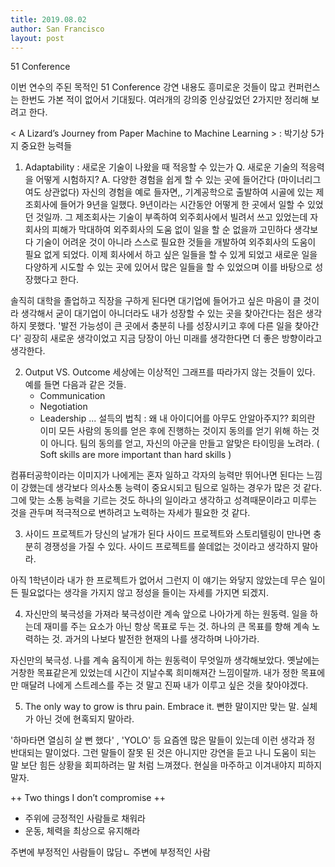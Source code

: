 ```yaml
---
title: 2019.08.02
author: San Francisco
layout: post
---
```


51 Conference

이번 연수의 주된 목적인 51 Conference
강연 내용도 흥미로운 것들이 많고 컨퍼런스는 한번도 가본 적이 없어서 기대됬다. 여러개의 강의중 인상깊었던 2가지만 정리해 보려고 한다.

< A Lizard’s Journey from Paper Machine to Machine Learning > : 박기상
5가지 중요한 능력들 

1. Adaptability : 새로운 기술이 나왔을 때 적응할 수 있는가
Q. 새로운 기술의 적응력을 어떻게 시험하지?
A. 다양한 경험을 쉽게 할 수 있는 곳에 들어간다 (마이너리그여도 상관없다)
자신의 경험을 예로 들자면,, 
기계공학으로 출발하여 시골에 있는 제조회사에 들어가 9년을 일했다. 9년이라는 시간동안 어떻게 한 곳에서 일할 수 있었던 것일까.
그 제조회사는 기술이 부족하여 외주회사에서 빌려서 쓰고 있었는데 자회사의 피해가 막대하여 외주회사의 도움 없이 일을 할 순 없을까 고민하다
생각보다 기술이 어려운 것이 아니라 스스로 필요한 것들을 개발하여 외주회사의 도움이 필요 없게 되었다.
이제 회사에서 하고 싶은 일들을 할 수 있게 되었고 새로운 일을 다양하게 시도할 수 있는 곳에 있어서 많은 일들을 할 수 있었으며 이를 바탕으로 성장했다고 한다.

솔직히 대학을 졸업하고 직장을 구하게 된다면 대기업에 들어가고 싶은 마음이 클 것이라 생각해서 굳이 대기업이 아니더라도 내가 성장할 수 있는 곳을 찾아간다는 점은 생각하지 못했다. '발전 가능성이 큰 곳에서 충분히 나를 성장시키고 후에 다른 일을 찾아간다' 굉장히 새로운 생각이었고 지금 당장이 아닌 미래를 생각한다면 더 좋은 방향이라고 생각한다.

2. Output VS. Outcome
세상에는 이상적인 그래프를 따라가지 않는 것들이 있다. 예를 들면 다음과 같은 것들.
	- Communication
	- Negotiation
	- Leadership ...
설득의 법칙 : 왜 내 아이디어를 아무도 안알아주지??
회의란 이미 모든 사람의 동의를 얻은 후에 진행하는 것이지 동의를 얻기 위해 하는 것이 아니다. 팀의 동의를 얻고, 자신의 아군을 만들고 알맞은 타이밍을 노려라.
( Soft skills are more important than hard skills )

컴퓨터공학이라는 이미지가 나에게는 혼자 일하고 각자의 능력만 뛰어나면 된다는 느낌이 강했는데 생각보다 의사소통 능력이 중요시되고 팀으로 일하는 경우가 많은 것 같다.
그에 맞는 소통 능력을 기르는 것도 하나의 일이라고 생각하고 성격때문이라고 미루는 것을 관두며 적극적으로 변하려고 노력하는 자세가 필요한 것 같다.

3. 사이드 프로젝트가 당신의 날개가 된다
사이드 프로젝트와 스토리텔링이 만나면 충분히 경쟁성을 가질 수 있다. 사이드 프로젝트를 쓸데없는 것이라고 생각하지 말아라.

아직 1학년이라 내가 한 프로젝트가 없어서 그런지 이 얘기는 와닿지 않았는데 무슨 일이든 필요없다는 생각을 가지지 않고 정성을 들이는 자세를 가지면 되겠지.

4. 자신만의 북극성을 가져라 
북극성이란 계속 앞으로 나아가게 하는 원동력. 일을 하는데 재미를 주는 요소가 아닌 항상 목표로 두는 것. 하나의 큰 목표를 향해 계속 노력하는 것.
과거의 나보다 발전한 현재의 나를 생각하며 나아가라.

자신만의 북극성. 나를 계속 움직이게 하는 원동력이 무엇일까 생각해보았다. 옛날에는 거창한 목표같은게 있었는데 시간이 지날수록 희미해져간 느낌이랄까.
내가 정한 목표에만 매달려 나에게 스트레스를 주는 것 말고 진짜 내가 이루고 싶은 것을 찾아야겠다.

5. The only way to grow is thru pain. Embrace it.
뻔한 말이지만 맞는 말. 실체가 아닌 것에 현혹되지 말아라.

'하마타면 열심히 살 뻔 했다' , 'YOLO' 등 요즘엔 많은 말들이 있는데 이런 생각과 정 반대되는 말이었다. 
그런 말들이 잘못 된 것은 아니지만 강연을 듣고 나니 도움이 되는 말 보단 힘든 상황을 회피하려는 말 처럼 느껴졌다. 현실을 마주하고 이겨내야지 피하지 말자.

++ Two things I don’t compromise ++
-  주위에 긍정적인 사람들로 채워라
-  운동, 체력을 최상으로 유지해라

주변에 부정적인 사람들이 많담ㄴ
주변에 부정적인 사람
